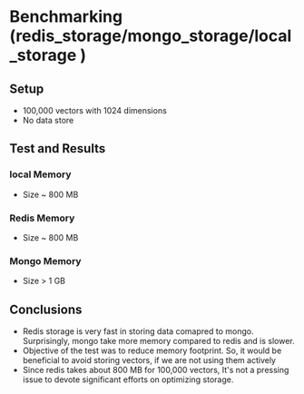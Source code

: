 # Benchmarking (redis_storage/mongo_storage/local_storage )

## Setup
* 100,000 vectors with 1024 dimensions 
* No data store 

## Test and Results
### local Memory 
* Size ~ 800 MB 

### Redis Memory
* Size ~ 800 MB 

### Mongo Memory 
* Size > 1 GB 

## Conclusions 
* Redis storage is very fast in storing data comapred to mongo. Surprisingly, mongo take 
more memory compared to redis and is slower.
* Objective of the test was to reduce memory footprint. So, it would be beneficial to avoid storing 
vectors, if we are not using them actively
* Since redis takes about 800 MB for 100,000 vectors, It's not a pressing issue to devote significant 
efforts on optimizing storage.